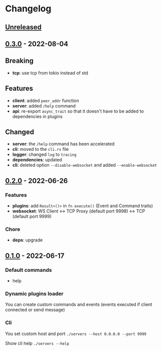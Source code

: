 # Changelog

<!-- next-header -->

## [Unreleased]

## [0.3.0] - 2022-08-04
## **Breaking**
- **tcp**: use tcp from tokio instead of std

## Features
- **client**: added `peer_addr` function
- **server**: added `/help` command
- **api**: re-export `async_trait` so that it doesn't have to be added to dependencies in plugins

## Changed
- **server**: the `/help` command has been accelerated
- **cli**: moved to the `cli.rs` file
- **logger**: changed `log` to `tracing`
- **dependencies**: updated
- **cli**: deleted option `--disable-websocket` and added `--enable-websocket`

## [0.2.0] - 2022-06-26
### Features
- **plugins**: add `Result<()>` in `fn execute()` (Event and Command traits)
- **websocket**: WS Client <-> TCP Proxy (default port 9998) <-> TCP (default port 9999)

### Chore
- **deps**: upgrade

## [0.1.0] - 2022-06-17
### Default commands
- help

### Dynamic plugins loader
You can create custom commands and events (events executed if client connected or send message)

### Cli
You set custom host and port `./servers --host 0.0.0.0 --port 9999`

Show cli help `./servers --help`

<!-- next-url -->
[Unreleased]: https://github.com/MedzikUser/servers/compare/v0.3.0...HEAD
[0.3.0]: https://github.com/MedzikUser/servers/commits/v0.3.0
[0.2.0]: https://github.com/MedzikUser/servers/commits/v0.2.0
[0.1.0]: https://github.com/MedzikUser/servers/commits/v0.1.0
